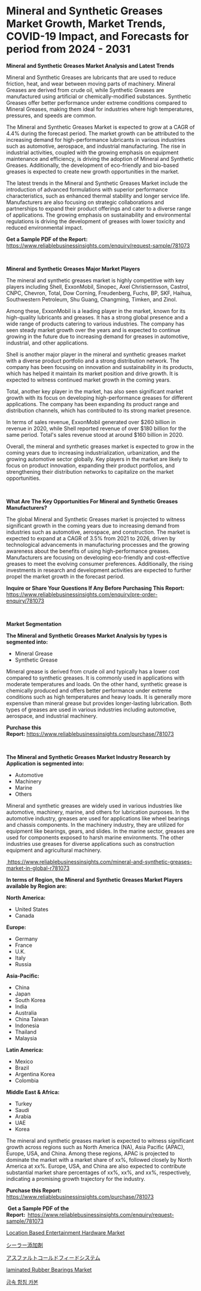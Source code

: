 <p><h1>Mineral and Synthetic Greases Market Growth, Market Trends, COVID-19 Impact, and Forecasts for period from 2024 - 2031</h1></p><p><strong>Mineral and Synthetic Greases Market Analysis and Latest Trends</strong></p>
<p><p>Mineral and Synthetic Greases are lubricants that are used to reduce friction, heat, and wear between moving parts of machinery. Mineral Greases are derived from crude oil, while Synthetic Greases are manufactured using artificial or chemically-modified substances. Synthetic Greases offer better performance under extreme conditions compared to Mineral Greases, making them ideal for industries where high temperatures, pressures, and speeds are common.</p><p>The Mineral and Synthetic Greases Market is expected to grow at a CAGR of 4.4% during the forecast period. The market growth can be attributed to the increasing demand for high-performance lubricants in various industries such as automotive, aerospace, and industrial manufacturing. The rise in industrial activities, coupled with the growing emphasis on equipment maintenance and efficiency, is driving the adoption of Mineral and Synthetic Greases. Additionally, the development of eco-friendly and bio-based greases is expected to create new growth opportunities in the market.</p><p>The latest trends in the Mineral and Synthetic Greases Market include the introduction of advanced formulations with superior performance characteristics, such as enhanced thermal stability and longer service life. Manufacturers are also focusing on strategic collaborations and partnerships to expand their product offerings and cater to a diverse range of applications. The growing emphasis on sustainability and environmental regulations is driving the development of greases with lower toxicity and reduced environmental impact.</p></p>
<p><strong>Get a Sample PDF of the Report:&nbsp;</strong> <a href="https://www.reliablebusinessinsights.com/enquiry/request-sample/781073">https://www.reliablebusinessinsights.com/enquiry/request-sample/781073</a></p>
<p>&nbsp;</p>
<p><strong>Mineral and Synthetic Greases Major Market Players</strong></p>
<p><p>The mineral and synthetic greases market is highly competitive with key players including Shell, ExxonMobil, Sinopec, Axel Christiernsson, Castrol, CNPC, Chevron, Total, Dow Corning, Freudenberg, Fuchs, BP, SKF, Haihua, Southwestern Petroleum, Shu Guang, Changming, Timken, and Zinol.</p><p>Among these, ExxonMobil is a leading player in the market, known for its high-quality lubricants and greases. It has a strong global presence and a wide range of products catering to various industries. The company has seen steady market growth over the years and is expected to continue growing in the future due to increasing demand for greases in automotive, industrial, and other applications.</p><p>Shell is another major player in the mineral and synthetic greases market with a diverse product portfolio and a strong distribution network. The company has been focusing on innovation and sustainability in its products, which has helped it maintain its market position and drive growth. It is expected to witness continued market growth in the coming years.</p><p>Total, another key player in the market, has also seen significant market growth with its focus on developing high-performance greases for different applications. The company has been expanding its product range and distribution channels, which has contributed to its strong market presence.</p><p>In terms of sales revenue, ExxonMobil generated over $260 billion in revenue in 2020, while Shell reported revenue of over $180 billion for the same period. Total's sales revenue stood at around $160 billion in 2020.</p><p>Overall, the mineral and synthetic greases market is expected to grow in the coming years due to increasing industrialization, urbanization, and the growing automotive sector globally. Key players in the market are likely to focus on product innovation, expanding their product portfolios, and strengthening their distribution networks to capitalize on the market opportunities.</p></p>
<p>&nbsp;</p>
<p><strong>What Are The Key Opportunities For Mineral and Synthetic Greases Manufacturers?</strong></p>
<p><p>The global Mineral and Synthetic Greases market is projected to witness significant growth in the coming years due to increasing demand from industries such as automotive, aerospace, and construction. The market is expected to expand at a CAGR of 3.5% from 2021 to 2026, driven by technological advancements in manufacturing processes and the growing awareness about the benefits of using high-performance greases. Manufacturers are focusing on developing eco-friendly and cost-effective greases to meet the evolving consumer preferences. Additionally, the rising investments in research and development activities are expected to further propel the market growth in the forecast period.</p></p>
<p><strong>Inquire or Share Your Questions If Any Before Purchasing This Report:</strong> <a href="https://www.reliablebusinessinsights.com/enquiry/pre-order-enquiry/781073">https://www.reliablebusinessinsights.com/enquiry/pre-order-enquiry/781073</a></p>
<p>&nbsp;</p>
<p><strong>Market Segmentation</strong></p>
<p><strong>The Mineral and Synthetic Greases Market Analysis by types is segmented into:</strong></p>
<p><ul><li>Mineral Grease</li><li>Synthetic Grease</li></ul></p>
<p><p>Mineral grease is derived from crude oil and typically has a lower cost compared to synthetic greases. It is commonly used in applications with moderate temperatures and loads. On the other hand, synthetic grease is chemically produced and offers better performance under extreme conditions such as high temperatures and heavy loads. It is generally more expensive than mineral grease but provides longer-lasting lubrication. Both types of greases are used in various industries including automotive, aerospace, and industrial machinery.</p></p>
<p><strong>Purchase this Report:&nbsp;</strong><a href="https://www.reliablebusinessinsights.com/purchase/781073">https://www.reliablebusinessinsights.com/purchase/781073</a></p>
<p>&nbsp;</p>
<p><strong>The Mineral and Synthetic Greases Market Industry Research by Application is segmented into:</strong></p>
<p><ul><li>Automotive</li><li>Machinery</li><li>Marine</li><li>Others</li></ul></p>
<p><p>Mineral and synthetic greases are widely used in various industries like automotive, machinery, marine, and others for lubrication purposes. In the automotive industry, greases are used for applications like wheel bearings and chassis components. In the machinery industry, they are utilized for equipment like bearings, gears, and slides. In the marine sector, greases are used for components exposed to harsh marine environments. The other industries use greases for diverse applications such as construction equipment and agricultural machinery.</p></p>
<p><a href="https://www.reliablebusinessinsights.com/mineral-and-synthetic-greases-market-in-global-r781073">&nbsp;https://www.reliablebusinessinsights.com/mineral-and-synthetic-greases-market-in-global-r781073</a></p>
<p><strong>In terms of Region, the Mineral and Synthetic Greases Market Players available by Region are:</strong></p>
<p>
    <p> <strong> North America: </strong>
        <ul>
            <li>United States</li>
            <li>Canada</li>
        </ul>
        </p> 
    <p> <strong> Europe: </strong>
        <ul>
            <li>Germany</li>
            <li>France</li>
            <li>U.K.</li>
            <li>Italy</li>
            <li>Russia</li>
        </ul>
        </p> 
    <p> <strong> Asia-Pacific: </strong>
        <ul>
            <li>China</li>
            <li>Japan</li>
            <li>South Korea</li>
            <li>India</li>
            <li>Australia</li>
            <li>China Taiwan</li>
            <li>Indonesia</li>
            <li>Thailand</li>
            <li>Malaysia</li>
        </ul>
        </p> 
    <p> <strong> Latin America: </strong>
        <ul>
            <li>Mexico</li>
            <li>Brazil</li>
            <li>Argentina Korea</li>
            <li>Colombia</li>
        </ul>
        </p> 
    <p> <strong> Middle East & Africa: </strong>
        <ul>
            <li>Turkey</li>
            <li>Saudi</li>
            <li>Arabia</li>
            <li>UAE</li>
            <li>Korea</li>
        </ul>
    </p>
    </p>
<p><p>The mineral and synthetic greases market is expected to witness significant growth across regions such as North America (NA), Asia Pacific (APAC), Europe, USA, and China. Among these regions, APAC is projected to dominate the market with a market share of xx%, followed closely by North America at xx%. Europe, USA, and China are also expected to contribute substantial market share percentages of xx%, xx%, and xx%, respectively, indicating a promising growth trajectory for the industry.</p></p>
<p><strong>Purchase this Report: </strong><a href="https://www.reliablebusinessinsights.com/purchase/781073">https://www.reliablebusinessinsights.com/purchase/781073</a></p>
<p>&nbsp;<strong>Get a Sample PDF of the Report:&nbsp;&nbsp;</strong><a href="https://www.reliablebusinessinsights.com/enquiry/request-sample/781073">https://www.reliablebusinessinsights.com/enquiry/request-sample/781073</a></p>
<p><strong></strong></p>
<p><p><a href="https://github.com/mancsybtousav/Market-Research-Report-List-2/blob/main/location-based-entertainment-hardware-market.md">Location Based Entertainment Hardware Market</a></p><p><a href="https://github.com/ddwcuskozol07187/Market-Research-Report-List-2/blob/main/7177670110568.md">シーラー添加剤</a></p><p><a href="https://github.com/xtkhtofdt934839/Market-Research-Report-List-2/blob/main/2572039110567.md">アスファルトコールドフィードシステム</a></p><p><a href="https://github.com/josesg55/Market-Research-Report-List-3/blob/main/laminated-rubber-bearings-market.md">laminated Rubber Bearings Market</a></p><p><a href="https://github.com/konokaryan/Market-Research-Report-List-1/blob/main/7151361105311.md">금속 함침 카본</a></p></p>